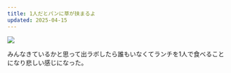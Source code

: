 ```yaml
---
title: 1人だとパンに草が挟まるよ
updated: 2025-04-15
---
```

![](https://i.imgur.com/OsiUFhC.jpeg)

みんなきているかと思って出ラボしたら誰もいなくてランチを1人で食べることになり悲しい感じになった。
